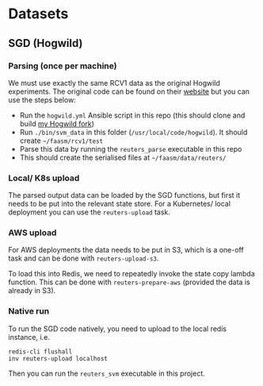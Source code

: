 # Datasets

## SGD (Hogwild)

### Parsing (once per machine)

We must use exactly the same RCV1 data as the original Hogwild experiments. The original code can be found
on their [website](http://i.stanford.edu/hazy/victor/Hogwild/) but you can use the steps below:

- Run the `hogwild.yml` Ansible script in this repo (this should clone and build [my Hogwild fork](https://github.com/Shillaker/hogwild))
- Run `./bin/svm_data` in this folder (`/usr/local/code/hogwild`). It should create `~/faasm/rcv1/test`
- Parse this data by running the `reuters_parse` executable in this repo
- This should create the serialised files at `~/faasm/data/reuters/`

### Local/ K8s upload

The parsed output data can be loaded by the SGD functions, but first it needs to be put into the relevant state store.
For a Kubernetes/ local deployment you can use the `reuters-upload` task.

### AWS upload

For AWS deployments the data needs to be put in S3, which is a one-off task and can be done with `reuters-upload-s3`.

To load this into Redis, we need to repeatedly invoke the state copy lambda function. This can be done with
`reuters-prepare-aws` (provided the data is already in S3).

### Native run

To run the SGD code natively, you need to upload to the local redis instance, i.e.

```
redis-cli flushall
inv reuters-upload localhost
```

Then you can run the `reuters_svm` executable in this project.
